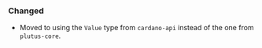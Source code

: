 ### Changed

- Moved to using the `Value` type from `cardano-api` instead of the one from `plutus-core`.
